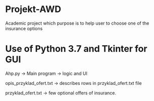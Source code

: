 # Projekt-AWD
Academic project which purpose is to help user to choose one of the insurance options

# Use of Python 3.7 and Tkinter for GUI

Ahp.py -> Main program -> logic and UI

opis_przyklad_ofert.txt -> describes rows in przyklad_ofert.txt file

przyklad_ofert.txt -> few optional offers of insurance.

